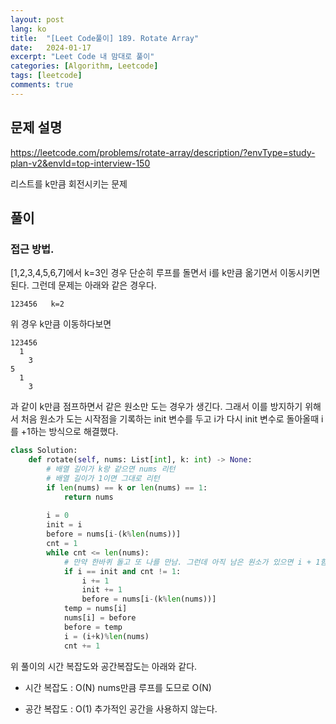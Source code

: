 ```yaml
---
layout: post
lang: ko
title:  "[Leet Code풀이] 189. Rotate Array"
date:   2024-01-17
excerpt: "Leet Code 내 맘대로 풀이"
categories: [Algorithm, Leetcode]
tags: [leetcode]
comments: true
---
```


## 문제 설명
https://leetcode.com/problems/rotate-array/description/?envType=study-plan-v2&envId=top-interview-150

리스트를 k만큼 회전시키는 문제

## 풀이
### 접근 방법. 
[1,2,3,4,5,6,7]에서 k=3인 경우 단순히 루프를 돌면서 i를 k만큼 옮기면서 이동시키면 된다.
그런데 문제는 아래와 같은 경우다.

```
123456   k=2
```
위 경우 k만큼 이동하다보면 
```
123456
  1
    3
5
  1 
    3    
```
과 같이 k만큼 점프하면서 같은 원소만 도는 경우가 생긴다. 
그래서 이를 방지하기 위해서 처음 원소가 도는 시작점을 기록하는 init 변수를 두고 i가 다시 init 변수로 돌아올때 i를 +1하는 방식으로 해결했다. 


```python
class Solution:
    def rotate(self, nums: List[int], k: int) -> None:
        # 배열 길이가 k랑 같으면 nums 리턴
        # 배열 길이가 1이면 그대로 리턴
        if len(nums) == k or len(nums) == 1:
            return nums
        
        i = 0
        init = i
        before = nums[i-(k%len(nums))]
        cnt = 1
        while cnt <= len(nums):
            # 만약 한바퀴 돌고 또 나를 만남. 그런데 아직 남은 원소가 있으면 i + 1함
            if i == init and cnt != 1: 
                i += 1
                init += 1
                before = nums[i-(k%len(nums))]
            temp = nums[i]
            nums[i] = before
            before = temp
            i = (i+k)%len(nums)
            cnt += 1
```
위 풀이의 시간 복잡도와 공간복잡도는 아래와 같다.

* 시간 복잡도 : O(N)
nums만큼 루프를 도므로 O(N)

* 공간 복잡도 : O(1)
추가적인 공간을 사용하지 않는다.